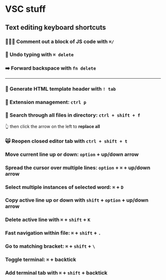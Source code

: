 # VSC stuff

## Text editing keyboard shortcuts

### 🙅🏻‍♀️ Comment out a block of JS code with `⌘/`

### 🔫 Undo typing with `⌘ delete`

### ➡️ Forward backspace with `fn delete`

---

### 💫 Generate HTML template header with `! tab`

### 🔌 Extension management: `ctrl p`

### 🧐 Search through all files in directory: `ctrl + shift + f`

👆 then click the arrow on the left to **replace all**

### 🙀 Reopen closed editor tab with `ctrl + shift + t`

### Move current line up or down: `option` + up/down arrow

### Spread the cursor over multiple lines: `option` + `⌘` + up/down arrow

### Select multiple instances of selected word: `⌘` + `D`

### Copy active line up or down with `shift` + `option` + up/down arrow

### Delete active line with `⌘` + `shift` + `K`

### Fast navigation within file: `⌘` + `shift` + `.`

### Go to matching bracket: `⌘` + `shift` + `\`

### Toggle terminal: `⌘` + backtick

### Add terminal tab with `⌘` + `shift` + backtick
